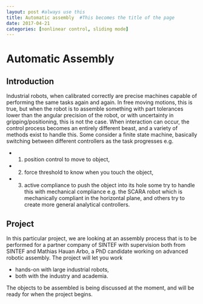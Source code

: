 ```yaml
---
layout: post #always use this
title: Automatic assembly  #This becomes the title of the page
date: 2017-04-21
categories: [nonlinear control, sliding mode]
---
```

# Automatic Assembly

## Introduction ##
Industrial robots, when calibrated correctly are precise machines capable of performing the same tasks again and again. In free moving motions, this is true, but when the robot is to assemble something with part tolerances lower than the angular precision of the robot, or with uncertainty in gripping/positioning, this is not the case. When interaction can occur, the control process becomes an entirely different beast, and a variety of methods exist to handle this. Some consider a finite state machine, basically switching between different controllers as the task progresses e.g. 
 - 1. position control to move to object,
 - 2. force threshold to know when you touch the object,
 - 3. active compliance to push the object into its hole 
some try to handle this with mechanical compliance e.g. the SCARA robot which is mechanically compliant in the horizontal plane, and others try to create more general analytical controllers.

## Project ##
In this particular project, we are looking at an assembly process that is to be performed for a partner company of SINTEF with supervision both from SINTEF and Mathias Hauan Arbo, a PhD candidate working on advanced robotic assembly. The project will let you work 
 - hands-on with large industrial robots,
 - both with the industry and academia.

The objects to be assembled is being discussed at the moment, and will be ready for when the project begins. 
